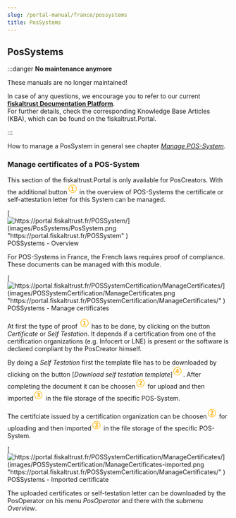```yaml
---
slug: /portal-manual/france/possystems
title: PosSystems
---
```


## PosSystems

:::danger **No maintenance anymore**

These manuals are no longer maintained! 

In case of any questions, we encourage you to refer to our current **[fiskaltrust Documentation Platform](https://docs.fiskaltrust.cloud/de/ "fiskaltrust Documentation Platform")**.  
For further details, check the corresponding Knowledge Base Articles (KBA), which can be found on the fiskaltrust.Portal.

:::

How to manage a PosSystem in general see chapter [_Manage POS-System_](../handbook-general/possystems.md#manage-pos-system).

### Manage certificates of a POS-System

This section of the fiskaltrust.Portal is only available for PosCreators. With the additional button![Number 1](../images/Numbers/circle-1o.png) in the overview of POS-Systems the certificate or self-attestation letter for this System can be managed.

[![https://portal.fiskaltrust.fr/POSSystem/](images/PosSystems/PosSystem.png "https://portal.fiskaltrust.fr/POSSystem" )](https://portal.fiskaltrust.fr/POSSystem)
POSSystems - Overview

For POS-Systems in France, the French laws requires proof of compliance. These documents can be managed with this module.

[![https://portal.fiskaltrust.fr/POSSystemCertification/ManageCertificates/](images/POSSystemCertification/ManageCertificates.png "https://portal.fiskaltrust.fr/POSSystemCertification/ManageCertificates/" )](https://portal.fiskaltrust.fr/POSSystemCertification/ManageCertificates/)
POSSystems - Manage certificates

At first the type of proof ![Number 1](../images/Numbers/circle-1o.png) has to be done, by clicking on the button _Certificate_ or _Self Testation_. It depends if a certification from one of the certification organizations (e.g. Infocert or LNE) is present or the software is declared compliant by the PosCreator himself.

By doing a _Self Testation_ first the template file has to be downloaded by clicking on the button [_Download self testation template_]![Number 4](../images/Numbers/circle-4o.png). After completing the document it can be choosen![Number 2](../images/Numbers/circle-2o.png) for upload and then imported![Number 3](../images/Numbers/circle-3o.png) in the file storage of the specific POS-System.

The certifciate issued by a certification organization can be choosen![Number 2](../images/Numbers/circle-2o.png) for uploading and then imported![Number 3](../images/Numbers/circle-3o.png) in the file storage of the specific POS-System.

[![https://portal.fiskaltrust.fr/POSSystemCertification/ManageCertificates/](images/POSSystemCertification/ManageCertificates-imported.png "https://portal.fiskaltrust.fr/POSSystemCertification/ManageCertificates/" )](https://portal.fiskaltrust.fr/POSSystemCertification/ManageCertificates/)
POSSystems - Imported certificate

The uploaded certificates or self-testation letter can be downloaded by the PosOperator on his menu _PosOperator_ and there with the submenu _Overview_.